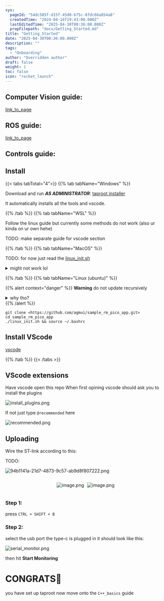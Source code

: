 ```yaml
---
sys:
  pageId: "54dc585f-d15f-45d0-b75c-8fdc66a854a8"
  createdTime: "2024-04-16T19:43:00.000Z"
  lastEditedTime: "2025-04-30T00:36:00.000Z"
  propFilepath: "docs/Getting_Started.md"
title: "Getting_Started"
date: "2025-04-30T00:36:00.000Z"
description: ""
tags:
  - "Onboarding"
author: "Overridden author"
draft: false
weight: 1
toc: false
icon: "rocket_launch"
---
```


## Computer Vision guide:

[link_to_page](86d45bc0-388b-4d26-8848-44f255f73d0e)

## ROS guide:

[link_to_page](3c76c1de-ec8f-46d6-8b0a-294005edc2d5)

## Controls guide:

## Install

{{< tabs tabTotal="4">}}
{{% tab tabName="Windows" %}}

Download and run _**AS ADMINISTRATOR**_: [taproot installer](https://github.com/Thornbots/TeachingFreshies/releases/tag/1.0)

It automatically installs all the tools and vscode.

{{% /tab %}}
{{% tab tabName="WSL" %}}

Follow the linux guide but currently some methods do not work (also ur kinda on ur own hehe)

TODO: make separate guide for vscode section

{{% /tab %}}
{{% tab tabName="MacOS" %}}

TODO: for now just read the [linux_init.sh](https://github.com/agmui/sample_rm_pico_app/blob/main/linux_init.sh)

<details>
<summary>might not work lol</summary>

`brew install libusb pkg-config`

Next install: [vscode](https://code.visualstudio.com/Download)

</details>

{{% /tab %}}
{{% tab tabName="Linux (ubuntu)" %}}

{{% alert context="danger" %}}
**Warning** do not update recursively
<details>
<summary>why tho?</summary>
There are some submodules that may go on for a while (like tinyusb) and I highly
recommend you don't need to get them.
If you want to see what submodules I update just look in `linux_init.sh`
</details>
{{% /alert %}}

```shell
git clone <https://github.com/agmui/sample_rm_pico_app.git>
cd sample_rm_pico_app
./linux_init.sh && source ~/.bashrc
```

## Install VScode

[vscode](https://code.visualstudio.com/Download)

{{% /tab %}}
{{< /tabs >}}

## VScode extensions

Have vscode open this repo
When first opining vscode should ask you to install the plugins

![install_plugins.png](https://prod-files-secure.s3.us-west-2.amazonaws.com/d518164a-d88e-44d1-a4ee-3adb3bd8bce0/89bd30f0-1825-4e77-867b-0a41ce370880/install_plugins.png?X-Amz-Algorithm=AWS4-HMAC-SHA256&X-Amz-Content-Sha256=UNSIGNED-PAYLOAD&X-Amz-Credential=ASIAZI2LB46623JL7QIN%2F20250525%2Fus-west-2%2Fs3%2Faws4_request&X-Amz-Date=20250525T081024Z&X-Amz-Expires=3600&X-Amz-Security-Token=IQoJb3JpZ2luX2VjEF0aCXVzLXdlc3QtMiJHMEUCIQCzEfreUzkoY02vW5D1%2FV534NYAb%2FS1BXHhfju4pTIKdwIgdGYZrK3PXhJmbeBOnp4VLiWppIWj%2BJNfhpqz%2BCMOgWIq%2FwMIJhAAGgw2Mzc0MjMxODM4MDUiDGCp0hP31T3MEbRVwircA9CiZl44fJYs39BWiEv2yl11dGxSQ%2BFvkKOO9RIqjdDD6%2BAZe2YGt3OMwsDfQ7tHAbkDrEc3epg7QbUpmlFTOuxdWshEoi8xAt0pkjjhd2IeG1rjQiUe%2BEdmSfCe7LJMUOz%2BYjJppqPVZ9UsCw2juy9zXjYp50WDHGkZKPhKyJ8nnvgiVngMyjrkzub%2F%2F8adA%2BdcIusVXs%2FpIOgCc5H7eZC%2FruBlZvi3SpMu%2FVFbb%2FjT5A%2FwH6DF4i1vzqn2tjErZAhETh7Nh6gwRAayUGbEzdVwkCR5W8dxdfzL%2B8msKr0yKqwrpzI2GkJzFq5%2BBwai2uZaFHK44TKV2xJDsyqvuLFwKb5HMyaEDbNCgR8BuQuCFIe2Vv5J%2FFDieOd6DcKABJ85ZeynA%2Fh3LNB8AxRdRojX1ybtM0Zgs4ka%2BdnnBeLILuzC0az4ftlGaKYyvb8bXvG7pz0JiDo0G%2B8Q3q6nr%2BJPbb4HnVi20fnXP%2F0eAMTomu8ZLdj6e8VU6vMWyoGzC9HCUKbLvAAYNKRIHsdFbhPq6LRmaOLXdGJzJ3y0naAaQLuKwlKKnyuY5%2BYLHr%2FIeOlNkDXiiAeUPm6kIgoBh061X%2Fdh8HcNcvb19QkNRP4wMrzMkyAqQ%2BkBJilpMJnDysEGOqUBaVamZKXLdBLHm%2FWIAh3MnuZdXyEKh4PWsoQZw%2F3O%2FItQ7orLRqgXtlzGmuiGxticapn5EJ7p%2F1ll2wB5t8NqGwsVysCF%2BKMwTL5Ri8K%2BoepX45%2BSrByUWlDziXK885p7LbhXMERmD6LZoivF0TprIW9iM8APpkrN7vbD8dkmyzpuclashpmCqJbJrKPNW3p5h%2FGmbBBioHtQexfyFvc%2FM0%2BpwA2j&X-Amz-Signature=ae3cc53ca42816c1bd0695904a260e815d60d92446c4ac4f8ef88e561fea5a80&X-Amz-SignedHeaders=host&x-id=GetObject)

If not just type `@recommended` here  

![recommended.png](https://prod-files-secure.s3.us-west-2.amazonaws.com/d518164a-d88e-44d1-a4ee-3adb3bd8bce0/61e661e9-5d85-4dfc-be0d-8d2097a5e793/recommended.png?X-Amz-Algorithm=AWS4-HMAC-SHA256&X-Amz-Content-Sha256=UNSIGNED-PAYLOAD&X-Amz-Credential=ASIAZI2LB46623JL7QIN%2F20250525%2Fus-west-2%2Fs3%2Faws4_request&X-Amz-Date=20250525T081024Z&X-Amz-Expires=3600&X-Amz-Security-Token=IQoJb3JpZ2luX2VjEF0aCXVzLXdlc3QtMiJHMEUCIQCzEfreUzkoY02vW5D1%2FV534NYAb%2FS1BXHhfju4pTIKdwIgdGYZrK3PXhJmbeBOnp4VLiWppIWj%2BJNfhpqz%2BCMOgWIq%2FwMIJhAAGgw2Mzc0MjMxODM4MDUiDGCp0hP31T3MEbRVwircA9CiZl44fJYs39BWiEv2yl11dGxSQ%2BFvkKOO9RIqjdDD6%2BAZe2YGt3OMwsDfQ7tHAbkDrEc3epg7QbUpmlFTOuxdWshEoi8xAt0pkjjhd2IeG1rjQiUe%2BEdmSfCe7LJMUOz%2BYjJppqPVZ9UsCw2juy9zXjYp50WDHGkZKPhKyJ8nnvgiVngMyjrkzub%2F%2F8adA%2BdcIusVXs%2FpIOgCc5H7eZC%2FruBlZvi3SpMu%2FVFbb%2FjT5A%2FwH6DF4i1vzqn2tjErZAhETh7Nh6gwRAayUGbEzdVwkCR5W8dxdfzL%2B8msKr0yKqwrpzI2GkJzFq5%2BBwai2uZaFHK44TKV2xJDsyqvuLFwKb5HMyaEDbNCgR8BuQuCFIe2Vv5J%2FFDieOd6DcKABJ85ZeynA%2Fh3LNB8AxRdRojX1ybtM0Zgs4ka%2BdnnBeLILuzC0az4ftlGaKYyvb8bXvG7pz0JiDo0G%2B8Q3q6nr%2BJPbb4HnVi20fnXP%2F0eAMTomu8ZLdj6e8VU6vMWyoGzC9HCUKbLvAAYNKRIHsdFbhPq6LRmaOLXdGJzJ3y0naAaQLuKwlKKnyuY5%2BYLHr%2FIeOlNkDXiiAeUPm6kIgoBh061X%2Fdh8HcNcvb19QkNRP4wMrzMkyAqQ%2BkBJilpMJnDysEGOqUBaVamZKXLdBLHm%2FWIAh3MnuZdXyEKh4PWsoQZw%2F3O%2FItQ7orLRqgXtlzGmuiGxticapn5EJ7p%2F1ll2wB5t8NqGwsVysCF%2BKMwTL5Ri8K%2BoepX45%2BSrByUWlDziXK885p7LbhXMERmD6LZoivF0TprIW9iM8APpkrN7vbD8dkmyzpuclashpmCqJbJrKPNW3p5h%2FGmbBBioHtQexfyFvc%2FM0%2BpwA2j&X-Amz-Signature=59ca6319056af4081cd382a1bdff540bb2a405e7284ad1a23c9c45159672c666&X-Amz-SignedHeaders=host&x-id=GetObject)

## Uploading

Wire the ST-link according to this:

TODO:

![94b1141a-21d7-4873-9c57-ab9d8f807222.png](https://prod-files-secure.s3.us-west-2.amazonaws.com/d518164a-d88e-44d1-a4ee-3adb3bd8bce0/e5fad17d-ab82-4300-9f4c-505ab4b1202c/94b1141a-21d7-4873-9c57-ab9d8f807222.png?X-Amz-Algorithm=AWS4-HMAC-SHA256&X-Amz-Content-Sha256=UNSIGNED-PAYLOAD&X-Amz-Credential=ASIAZI2LB46623JL7QIN%2F20250525%2Fus-west-2%2Fs3%2Faws4_request&X-Amz-Date=20250525T081023Z&X-Amz-Expires=3600&X-Amz-Security-Token=IQoJb3JpZ2luX2VjEF0aCXVzLXdlc3QtMiJHMEUCIQCzEfreUzkoY02vW5D1%2FV534NYAb%2FS1BXHhfju4pTIKdwIgdGYZrK3PXhJmbeBOnp4VLiWppIWj%2BJNfhpqz%2BCMOgWIq%2FwMIJhAAGgw2Mzc0MjMxODM4MDUiDGCp0hP31T3MEbRVwircA9CiZl44fJYs39BWiEv2yl11dGxSQ%2BFvkKOO9RIqjdDD6%2BAZe2YGt3OMwsDfQ7tHAbkDrEc3epg7QbUpmlFTOuxdWshEoi8xAt0pkjjhd2IeG1rjQiUe%2BEdmSfCe7LJMUOz%2BYjJppqPVZ9UsCw2juy9zXjYp50WDHGkZKPhKyJ8nnvgiVngMyjrkzub%2F%2F8adA%2BdcIusVXs%2FpIOgCc5H7eZC%2FruBlZvi3SpMu%2FVFbb%2FjT5A%2FwH6DF4i1vzqn2tjErZAhETh7Nh6gwRAayUGbEzdVwkCR5W8dxdfzL%2B8msKr0yKqwrpzI2GkJzFq5%2BBwai2uZaFHK44TKV2xJDsyqvuLFwKb5HMyaEDbNCgR8BuQuCFIe2Vv5J%2FFDieOd6DcKABJ85ZeynA%2Fh3LNB8AxRdRojX1ybtM0Zgs4ka%2BdnnBeLILuzC0az4ftlGaKYyvb8bXvG7pz0JiDo0G%2B8Q3q6nr%2BJPbb4HnVi20fnXP%2F0eAMTomu8ZLdj6e8VU6vMWyoGzC9HCUKbLvAAYNKRIHsdFbhPq6LRmaOLXdGJzJ3y0naAaQLuKwlKKnyuY5%2BYLHr%2FIeOlNkDXiiAeUPm6kIgoBh061X%2Fdh8HcNcvb19QkNRP4wMrzMkyAqQ%2BkBJilpMJnDysEGOqUBaVamZKXLdBLHm%2FWIAh3MnuZdXyEKh4PWsoQZw%2F3O%2FItQ7orLRqgXtlzGmuiGxticapn5EJ7p%2F1ll2wB5t8NqGwsVysCF%2BKMwTL5Ri8K%2BoepX45%2BSrByUWlDziXK885p7LbhXMERmD6LZoivF0TprIW9iM8APpkrN7vbD8dkmyzpuclashpmCqJbJrKPNW3p5h%2FGmbBBioHtQexfyFvc%2FM0%2BpwA2j&X-Amz-Signature=4e211056279ec5ae58155c1dcff323a6b4342203f55407660779fb0ed82568c3&X-Amz-SignedHeaders=host&x-id=GetObject)

<div style="display: flex;flex-direction: row; column-gap:10px; max-width: 630px;justify-content: center;">
<div>

![image.png](https://prod-files-secure.s3.us-west-2.amazonaws.com/d518164a-d88e-44d1-a4ee-3adb3bd8bce0/210ecb78-1116-4d7b-b9b7-2292f66fa2c2/image.png?X-Amz-Algorithm=AWS4-HMAC-SHA256&X-Amz-Content-Sha256=UNSIGNED-PAYLOAD&X-Amz-Credential=ASIAZI2LB4665BVMQIBV%2F20250525%2Fus-west-2%2Fs3%2Faws4_request&X-Amz-Date=20250525T081028Z&X-Amz-Expires=3600&X-Amz-Security-Token=IQoJb3JpZ2luX2VjEF4aCXVzLXdlc3QtMiJHMEUCIQDgKfRk3PIRDE%2BIl8I8LrGyaBfDHZBLLjJEH3YXUPNFKQIgYUlovTg3Ou2gr%2B8%2B3OHlee7TvyUXp5tBTuZ7fIDnMjMq%2FwMIJxAAGgw2Mzc0MjMxODM4MDUiDEuHHxebsCeM2rYJSCrcA72NPcmenrw6%2BSL4DxU%2FgWvfmmlKpZk8l4QsKlg7wzTzcc8Ez1zZBRrW4HJUEJxF43Y4DP%2BK2vTG3wvMO4%2FBc6wMq6f7q5IgIS2BAZuX%2FH4fjVLV95X8PVRuwIGtzAeNIAxg%2FhOr%2F4Ebu1jOKk65MXjTBBYD3apPfuBbQnMPPGDCKmyBpor4Y0AXMAZM1V7mOQwPoP91D7JJtOfwf%2Buga3FnFL920iWyqL%2B4r2lrMREPus5Galv3A4V%2FIgD0hre2lelmwC6um5XqbePwhB1wFS6eQaVbwaV57PRrzZc3qDdjAfFO5vf08r0WRHAUFcnsvlUXe9wkXj8O%2BRayCwCE7fiN9bJ0mK6HqX%2BlFy48wL0Hsr5Sq5yvujlQSE7FcBMX7Ey4vfGnd6fODCfkolKKR9l0bv%2BlgOIHiSxCSqvV3FH0nftHpwOK50EQuZW1NBo%2BMMEmoJq0PseYNKQdbxz6ZqqJOAswYhjT6Vkx8BT9gTCqOInhfJvLMVHtOP%2By%2FMB7S9Lz0Q22aVNJPltxhCvEyu3qyNr1Y82iC7wjnAyh9vJiCGg7pElrLRbnMjwl%2Fit7bxDHlSrnvQTOYNGHUPt8nwIQrqYN%2F9nWvdu9c20n4%2FKZ0RuzXiCRCcIdjWPQMOnfysEGOqUBAvO7NePxlteWFJ%2B7u%2Fwvrp1YRv5mByrWO%2Fhovw%2F%2FY%2FPzV6uBYX00%2BPKuXC3IlSCvxC30eKZRax8Soyu8qT5%2BTm8Xgy1m%2Fgxiqe%2F0vANS4l2BA21m%2B5olNOqPhDKlkmJHzB9z01rOWAIFSKd9VvjtVbO9bh3xUnxNwS6XT%2BTzeO%2B47%2FrkfffX%2F5hkg77%2BrKAJU1%2FU06LI6a0oPUERCseKgloReSmn&X-Amz-Signature=0f192420149293b1e33fd231948c20fb015a6de451113ae8acc73ccd21835d0b&X-Amz-SignedHeaders=host&x-id=GetObject)

</div>
<div>

![image.png](https://prod-files-secure.s3.us-west-2.amazonaws.com/d518164a-d88e-44d1-a4ee-3adb3bd8bce0/33a0fd0f-8ca6-4a86-8e09-26e95ded1fff/image.png?X-Amz-Algorithm=AWS4-HMAC-SHA256&X-Amz-Content-Sha256=UNSIGNED-PAYLOAD&X-Amz-Credential=ASIAZI2LB466RIBIDYPJ%2F20250525%2Fus-west-2%2Fs3%2Faws4_request&X-Amz-Date=20250525T081028Z&X-Amz-Expires=3600&X-Amz-Security-Token=IQoJb3JpZ2luX2VjEGAaCXVzLXdlc3QtMiJHMEUCIDNFKfYCehZlqnu2j5JpNUU3Dnkf0LlHqkkycevfnqDhAiEAmzx5VhXtvuCe8QPhPFaM9738dfdl%2B3pZQx7PfA3hSEIq%2FwMIKRAAGgw2Mzc0MjMxODM4MDUiDMFVVpatNIeprWXh%2BircAzFSImDWOFPSqm6KaD8RHCOHznah2Y%2BzrZlsN4QNqvlh5%2BIFFFCM3r1VTEwQVppn0h2ZS9WIj2ybsl6H0obC13%2FJ4komVvnsjY4pR%2BcfLOzlGoxXAVqnRQY7E3UtygwbO%2Bu6xv%2Bed7Fl7CNQ0qKpzMnWod3NxbHxZKTiJWdWjUmJUGxjB%2FU4kV%2Ft6nD1gVXZZpnogFsicU1Ze6rcndobj2HThZY1z5FhNXyAFulXxTEK8dFh0i5zuGSqL8J%2B%2Bgjbzh60SU3dY3XnHakJDhB3AHdR%2FT8AjmjQquM%2BplV8Osd3M36o3jfSmwG9wNOfFtSLEiFFvjwPs0ycNjh36n0IN1U%2F0XYKxPDAJoJd%2FiPpjzi9X6LLFexpBRsjH20anJVA89FCIhRtMiOFOF5MSuc0M8zULTAbNlyaJQvg%2Fq0DAIXa6tzODsx4ZzxN2SZ1CAvogyZPv4iHS1nQMZ1p6ACBVZdLxbBhW%2FFulbUdW8LueUO6eHRXlD7TTX9Jkh8fGf5EXNyjgJ338wK2QC6%2F2XfnMIaoPFuwMcj4iGsdpEFYaQOHzqQBQFTPQhe6MAO8a0jtKUpJ%2FMNPARr48UQFRGU1u6ka0rZM8UO0WzNwztbc%2FomUiTBsUn%2BNjLxvSaUbMNqfy8EGOqUB9NHG5ccu8A2bE02PkeOBgsl5ieKeUdkJhFroUU5bNgLLe6wjP1DKmNztsZRN1r%2BlvrPZKHh288%2BhJWMex3%2FJZSRZ7FxMgu76dkohleryH%2FfCyFUFSDV09CCEHmiMzd4oAxRvCfzYvEj%2F82O4YtvKffafuaT%2B%2BPfoouxCugo%2BiQK5uusA1i5XH3I%2BVqp0MdUy44zdzGyoxZSePfMw5%2BsU%2BwCjfnwG&X-Amz-Signature=9b9b6e4d9693838eea1bb0d565f96a941443cfb872f5fe701fe0d51c58a4ada1&X-Amz-SignedHeaders=host&x-id=GetObject)

</div>
</div>

### Step 1:

press `CTRL + SHIFT + B`

### Step 2:

select the usb port the type-c is plugged in it should look like this:

![serial_monitor.png](https://prod-files-secure.s3.us-west-2.amazonaws.com/d518164a-d88e-44d1-a4ee-3adb3bd8bce0/f03f4774-05d4-4393-b6a0-d5efb6d315ab/serial_monitor.png?X-Amz-Algorithm=AWS4-HMAC-SHA256&X-Amz-Content-Sha256=UNSIGNED-PAYLOAD&X-Amz-Credential=ASIAZI2LB46623JL7QIN%2F20250525%2Fus-west-2%2Fs3%2Faws4_request&X-Amz-Date=20250525T081024Z&X-Amz-Expires=3600&X-Amz-Security-Token=IQoJb3JpZ2luX2VjEF0aCXVzLXdlc3QtMiJHMEUCIQCzEfreUzkoY02vW5D1%2FV534NYAb%2FS1BXHhfju4pTIKdwIgdGYZrK3PXhJmbeBOnp4VLiWppIWj%2BJNfhpqz%2BCMOgWIq%2FwMIJhAAGgw2Mzc0MjMxODM4MDUiDGCp0hP31T3MEbRVwircA9CiZl44fJYs39BWiEv2yl11dGxSQ%2BFvkKOO9RIqjdDD6%2BAZe2YGt3OMwsDfQ7tHAbkDrEc3epg7QbUpmlFTOuxdWshEoi8xAt0pkjjhd2IeG1rjQiUe%2BEdmSfCe7LJMUOz%2BYjJppqPVZ9UsCw2juy9zXjYp50WDHGkZKPhKyJ8nnvgiVngMyjrkzub%2F%2F8adA%2BdcIusVXs%2FpIOgCc5H7eZC%2FruBlZvi3SpMu%2FVFbb%2FjT5A%2FwH6DF4i1vzqn2tjErZAhETh7Nh6gwRAayUGbEzdVwkCR5W8dxdfzL%2B8msKr0yKqwrpzI2GkJzFq5%2BBwai2uZaFHK44TKV2xJDsyqvuLFwKb5HMyaEDbNCgR8BuQuCFIe2Vv5J%2FFDieOd6DcKABJ85ZeynA%2Fh3LNB8AxRdRojX1ybtM0Zgs4ka%2BdnnBeLILuzC0az4ftlGaKYyvb8bXvG7pz0JiDo0G%2B8Q3q6nr%2BJPbb4HnVi20fnXP%2F0eAMTomu8ZLdj6e8VU6vMWyoGzC9HCUKbLvAAYNKRIHsdFbhPq6LRmaOLXdGJzJ3y0naAaQLuKwlKKnyuY5%2BYLHr%2FIeOlNkDXiiAeUPm6kIgoBh061X%2Fdh8HcNcvb19QkNRP4wMrzMkyAqQ%2BkBJilpMJnDysEGOqUBaVamZKXLdBLHm%2FWIAh3MnuZdXyEKh4PWsoQZw%2F3O%2FItQ7orLRqgXtlzGmuiGxticapn5EJ7p%2F1ll2wB5t8NqGwsVysCF%2BKMwTL5Ri8K%2BoepX45%2BSrByUWlDziXK885p7LbhXMERmD6LZoivF0TprIW9iM8APpkrN7vbD8dkmyzpuclashpmCqJbJrKPNW3p5h%2FGmbBBioHtQexfyFvc%2FM0%2BpwA2j&X-Amz-Signature=34022f98f042f2f1a8694e110414f56be69643bcf5896d0380c2beacce6732eb&X-Amz-SignedHeaders=host&x-id=GetObject)

then hit **Start Monitoring**

# CONGRATS🎉

you have set up taproot now move onto the `C++_basics` guide
